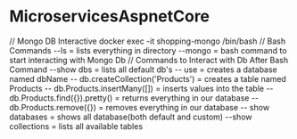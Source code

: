 # MicroservicesAspnetCore
// Mongo DB Interactive
 docker exec -it shopping-mongo /bin/bash
 // Bash Commands
 --ls = lists everything in directory
 --mongo = bash command to start interacting with Mongo Db
 // Commands to Interact with Db After Bash Command
 --show dbs = lists all default db's
 -- use<dbName> = creates a database named dbName
 -- db.createCollection('Products') = creates a table named Products
 -- db.Products.insertMany([]) = inserts values into the table
 -- db.Products.find({}).pretty() = returns everything in our database
 --db.Products.remove({}) = removes everything in our database
 -- show databases = shows all database(both default and custom)
 --show collections = lists all available tables
  

